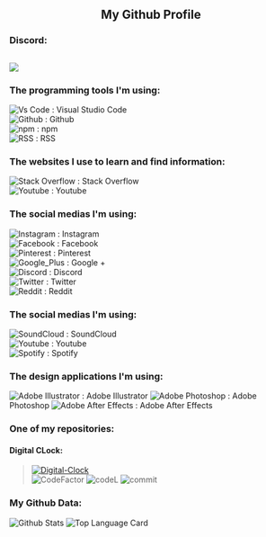 ## <p align="center">My Github Profile</p>

### Discord:
<a href=https://discord.com/users/408826019760308224><p><img class="Discordimg" src="https://discord.c99.nl/widget/theme-3/408826019760308224.png"></p></a>
---
### The programming tools I'm using:
![Vs Code](https://badges.aleen42.com/src/visual_studio_code.svg) : Visual Studio Code  
![Github](https://badges.aleen42.com/src/github.svg) : Github  
![npm](https://badges.aleen42.com/src/npm.svg) : npm  
![RSS](https://badges.aleen42.com/src/rss.svg) : RSS  
### The websites I use to learn and find information:
![Stack Overflow](https://badges.aleen42.com/src/stackoverflow.svg) : Stack Overflow  
![Youtube](https://badges.aleen42.com/src/youtube.svg) : Youtube
### The social medias I'm using:
![Instagram](https://badges.aleen42.com/src/instagram.svg) : Instagram  
![Facebook](https://badges.aleen42.com/src/facebook.svg) : Facebook  
![Pinterest](https://badges.aleen42.com/src/pinterest.svg) : Pinterest  
![Google_Plus](https://badges.aleen42.com/src/google_plus.svg) : Google +  
![Discord](https://badges.aleen42.com/src/discord.svg) : Discord  
![Twitter](https://badges.aleen42.com/src/twitter.svg) : Twitter  
![Reddit](https://badges.aleen42.com/src/reddit.svg) : Reddit  
### The social medias I'm using:
![SoundCloud](https://badges.aleen42.com/src/soundcloud.svg) : SoundCloud  
![Youtube](https://badges.aleen42.com/src/youtube.svg) : Youtube  
![Spotify](https://badges.aleen42.com/src/spotify.svg) : Spotify  
### The design applications I'm using:
![Adobe Illustrator](https://badges.aleen42.com/src/illustrator.svg) : Adobe Illustrator
![Adobe Photoshop](https://badges.aleen42.com/src/photoshop.svg) : Adobe Photoshop
![Adobe After Effects](https://badges.aleen42.com/src/after_effects.svg) : Adobe After Effects
### One of my repositories:
#### Digital CLock:
> [![Digital-Clock](https://github-readme-stats.vercel.app/api/pin/?username=cod01234&repo=Digital-Clock&show_icons=true&bg_color=23272A&title_color=FF73F1&text_color=FFC0CB&icon_color=9B84EE&count_private=true&border_color=fAA61A&border_radius=10)](https://github.com/cod01234/Digital-Clock)  
> ![CodeFactor](https://img.shields.io/codefactor/grade/github/cod01234/Digital-Clock/main?color=%23F44A6A&logo=codefactor&style=for-the-badge) ![codeL](https://img.shields.io/tokei/lines/github/cod01234/Digital-Clock?style=for-the-badge) ![commit](https://img.shields.io/github/last-commit/cod01234/Digital-Clock?color=%23181717&logo=GitHub&style=for-the-badge)
### My Github Data:
![Github Stats](https://github-readme-stats.vercel.app/api/?username=cod01234&show_icons=true&bg_color=23272A&title_color=FF73F1&text_color=FFC0CB&icon_color=9B84EE&count_private=true&include_all_commits=true&border_color=9B84EE&border_radius=10)  ![Top Language Card](https://github-readme-stats.vercel.app/api/top-langs/?username=cod01234&show_icons=true&bg_color=23272A&title_color=FFC0CB&text_color=FFC0CB&icon_color=9B84EE&count_private=true&include_all_commits=true&border_color=43B581&border_radius=10)
